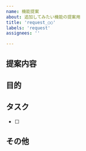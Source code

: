 ```yaml
---
name: 機能提案
about: 追加してみたい機能の提案用
title: 'request_○○'
labels: 'request'
assignees: ''

---
```


## 提案内容 

## 目的 

## タスク 
- [ ] 

## その他 
